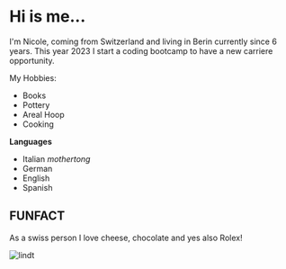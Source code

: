 # Hi is me...

I'm Nicole, coming from Switzerland and living in Berin currently since 6 years.
This year 2023 I start a coding bootcamp to have a new carriere opportunity.

My Hobbies:
- Books
- Pottery
- Areal Hoop
- Cooking

**Languages**
- Italian _mothertong_
- German
- English
- Spanish

## FUNFACT

As a swiss person I love cheese, chocolate and yes also Rolex!

![lindt](https://giphy.com/gifs/chocolate-lindt-masterchocolatier-f5jnBmTkntodQyoBiO)


